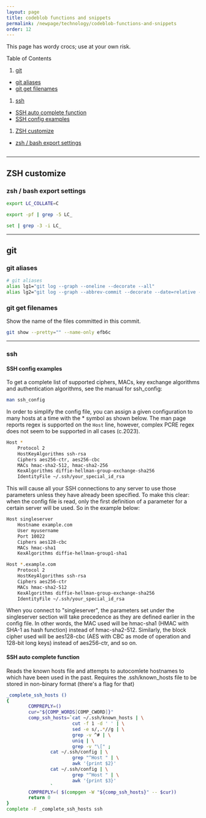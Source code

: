 ```yaml
---
layout: page
title: codeblob functions and snippets
permalink: /newpage/technology/codeblob-functions-and-snippets
order: 12
---
```


This page has wordy crocs; use at your own risk.

Table of Contents
1. [git](#git)
  * [git aliases](#git-aliases)
  * [git get filenames](#git-get-filenames)
1. [ssh](#ssh)
  * [SSH auto complete function](#ssh-auto-complete-function)
  * [SSH config examples](#ssh-config-examples)
1. [ZSH customize](#zsh-customize)
  * [zsh / bash export settings](#zsh-bash-exports)

```bash

```

---

## ZSH customize
### zsh / bash export settings
```bash
export LC_COLLATE=C

export -pf | grep -5 LC_

set | grep -3 -i LC_

```
---

## git
### git aliases
```bash
# git aliases
alias lg1="git log --graph --oneline --decorate --all"
alias lg2="git log --graph --abbrev-commit --decorate --date=relative --all"
```


### git get filenames
Show the name of the files committed in this commit.
```bash
git show --pretty="" --name-only efb6c
```

---

### ssh

#### SSH config examples

To get a complete list of supported ciphers, MACs, key exchange algorithms and authentication algorithms, 
see the manual for ssh_config:
```bash
man ssh_config
```

In order to simplify the config file, you can assign a given configuration to many hosts at a time with the * symbol as shown below.
The man page reports regex is supported on the `Host` line, however, complex PCRE regex does not seem to be supported in all cases (c.2023).
```bash
Host *
    Protocol 2
    HostKeyAlgorithms ssh-rsa
    Ciphers aes256-ctr, aes256-cbc
    MACs hmac-sha2-512, hmac-sha2-256
    KexAlgorithms diffie-hellman-group-exchange-sha256
    IdentityFile ~/.ssh/your_special_id_rsa
```
This will cause all your SSH connections to any server to use those parameters unless they have already 
been specified. To make this clear: when the config file is read, only the first definition of a parameter for a 
certain server will be used. So in the example below:

```bash
Host singleserver
    Hostname example.com
    User myusername
    Port 10022
    Ciphers aes128-cbc
    MACs hmac-sha1
    KexAlgorithms diffie-hellman-group1-sha1

Host *.example.com
    Protocol 2
    HostKeyAlgorithms ssh-rsa
    Ciphers aes256-ctr
    MACs hmac-sha2-512
    KexAlgorithms diffie-hellman-group-exchange-sha256
    IdentityFile ~/.ssh/your_special_id_rsa
```
<!-- ref: https : //diego .assencio .com/? index = 771f fcf2 efe6e fe3e 934d 81cb 6b8 bbfb -->

When you connect to "singleserver", the parameters set under the singleserver section will take precedence as they are defined 
earlier in the config file. In other words, the MAC used will be hmac-sha1 (HMAC with SHA-1 as hash function) 
instead of hmac-sha2-512. Similarly, the block cipher used will be aes128-cbc (AES with CBC as mode of operation and 128-bit long keys) 
instead of aes256-ctr, and so on.

#### SSH auto complete function
Reads the known hosts file and attempts to autocomlete hostnames to which have been used in the past.
Requires the .ssh/known_hosts file to be stored in non-binary format (there's a flag for that)
```bash
_complete_ssh_hosts ()
{
        COMPREPLY=()
        cur="${COMP_WORDS[COMP_CWORD]}"
        comp_ssh_hosts=`cat ~/.ssh/known_hosts | \
                        cut -f 1 -d ' ' | \
                        sed -e s/,.*//g | \
                        grep -v ^# | \
                        uniq | \
                        grep -v "\[" ;
                cat ~/.ssh/config | \
                        grep "^Host " | \
                        awk '{print $2}'
                cat ~/.ssh/config | \
                        grep "^Host " | \
                        awk '{print $3}'
                `
        COMPREPLY=( $(compgen -W "${comp_ssh_hosts}" -- $cur))
        return 0
}
complete -F _complete_ssh_hosts ssh
```
